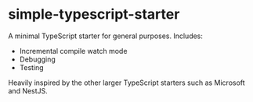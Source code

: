 # simple-typescript-starter

A minimal TypeScript starter for general purposes.
Includes:

-   Incremental compile watch mode
-   Debugging
-   Testing

Heavily inspired by the other larger TypeScript starters such as Microsoft and NestJS.

